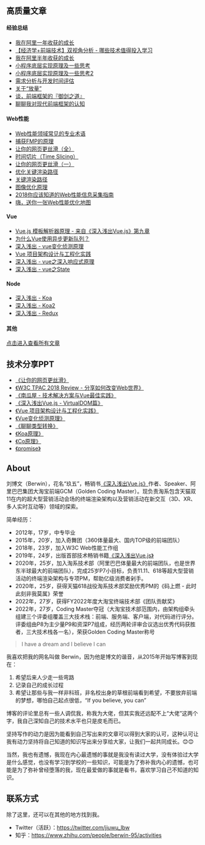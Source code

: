 ## 高质量文章

#### 经验总结
* [我在阿里一年收获的成长](https://github.com/berwin/Blog/issues/53)
* [【经济学+前端技术】双视角分析 - 哪些技术值得投入学习](https://github.com/berwin/Blog/issues/51)
* [我在阿里半年收获的成长](https://github.com/berwin/Blog/issues/50)
* [小程序底层实现原理及一些思考](https://github.com/berwin/Blog/issues/43)
* [小程序底层实现原理及一些思考2](https://github.com/berwin/Blog/issues/49)
* [需求分析与开发时间评估](https://github.com/berwin/Blog/issues/40)
* [关于“放量”](https://github.com/berwin/Blog/issues/37)
* [谈，前端框架的『御剑之道』](https://github.com/berwin/Blog/issues/26)
* [聊聊我对现代前端框架的认知](https://github.com/berwin/Blog/issues/20)

#### Web性能
* [Web性能领域常见的专业术语](https://github.com/berwin/Blog/issues/46)
* [捕获FMP的原理](https://github.com/berwin/Blog/issues/42)
* [让你的网页更丝滑（全）](https://github.com/berwin/Blog/issues/39)
* [时间切片（Time Slicing）](https://github.com/berwin/Blog/issues/38)
* [让你的网页更丝滑（一）](https://github.com/berwin/Blog/issues/35)
* [优化关键渲染路径](https://github.com/berwin/Blog/issues/32)
* [关键渲染路径](https://github.com/berwin/Blog/issues/29)
* [图像优化原理](https://github.com/berwin/Blog/issues/28)
* [2018你应该知道的Web性能信息采集指南](https://github.com/berwin/Blog/issues/25)
* [嗨，送你一张Web性能优化地图](https://github.com/berwin/Blog/issues/23)

#### Vue
* [Vue.js 模板解析器原理 - 来自《深入浅出Vue.js》第九章](https://github.com/berwin/Blog/issues/36)
* [为什么Vue使用异步更新队列？](https://github.com/berwin/Blog/issues/22)
* [深入浅出 - vue变化侦测原理](https://github.com/berwin/Blog/issues/17)
* [Vue 项目架构设计与工程化实践](https://github.com/berwin/Blog/issues/14)
* [深入浅出 - vue之深入响应式原理](https://github.com/berwin/Blog/issues/11)
* [深入浅出 - vue之State](https://github.com/berwin/Blog/issues/13)

#### Node
* [深入浅出 - Koa](https://github.com/berwin/Blog/issues/8)
* [深入浅出 - Koa2](https://github.com/berwin/Blog/issues/9)
* [深入浅出 - Redux](https://github.com/berwin/Blog/issues/4)

#### 其他
[点击进入查看所有文章](https://github.com/berwin/Blog/issues)


## 技术分享PPT

* [《让你的网页更丝滑》](https://ppt.baomitu.com/d/b267a4a3)
* [《W3C TPAC 2018 Review - 分享如何改变Web世界》](https://slides.com/berwin/w3c-tpac-2018-review/)
* [《南瓜屋 - 技术解决方案与Vue最佳实践》](https://ppt.baomitu.com/d/8a94cafc)
* [《深入浅出Vue.js - VirtualDOM篇》](https://ppt.baomitu.com/d/2afbd5b9)
* [《Vue 项目架构设计与工程化实践》](https://slides.com/berwin/vue-architecture-design-and-engineering-practice)
* [《Vue变化侦测原理》](https://slides.com/berwin/vue-change-detection/)
* [《聊聊类型转换》](https://ppt.baomitu.com/d/e6515023)
* [《Koa原理》](http://berwin.github.io/ppts/koa/)
* [《Co原理》](http://berwin.github.io/ppts/co/)
* [《promise》](http://berwin.github.io/ppts/promise/)

## About

刘博文（Berwin），花名“玖五”，畅销书[《深入浅出Vue.js》](https://item.jd.com/12573168.html)作者、Speaker、阿里巴巴集团大淘宝前端GCM（Golden Coding Master）。现负责淘系包含天猫双11在内的超大型营销活动会场的终端渲染架构以及营销活动在新交互（3D、XR、多人实时互动等）领域的探索。

简单经历：

* 2012年，17岁，中专毕业
* 2015年，20岁，加入奇舞团（360体量最大、国内TOP级的前端团队）
* 2018年，23岁，加入W3C Web性能工作组
* 2019年，24岁，出版首部技术畅销书籍[《深入浅出Vue.js》](https://item.jd.com/12573168.html)
* 2020年，25岁，加入淘系技术部（阿里巴巴体量最大的前端团队，也是世界东半球最大的前端团队），完成25岁P7小目标，负责11.11、618等超大型营销活动的终端渲染架构与专项PM，帮助亿级消费者剁手。
* 2020年，25岁，获得天猫618战役淘系技术部奖励优秀PM的《码上燃 - 此时此刻非我莫属》荣誉
* 2022年，27岁，获得FY2022年度大淘宝终端技术部《团队贡献奖》
* 2022年，27岁，Coding Master夺冠（大淘宝技术部范围内，由架构组牵头组建三个评委组覆盖三大技术栈：前端、服务端、客户端，对代码进行评分。评委组由P8为主少量P9和资深P7组成，经历两轮评审合议选出优秀代码获胜者，三大技术栈各一名），荣获Golden Coding Master称号

> I have a dream and I believe I can

我喜欢把我的网名叫做 Berwin，因为他是博文的谐音，从2015年开始写博客到现在：
1. 希望后来人少走一些弯路
2. 记录自己的成长过程
3. 希望让那些与我一样非科班，非名校出身的草根前端看到希望，不要放弃前端的梦想，哪怕自己起点很低，“If you believe, you can”

博客的评论里总有一些人调侃我，称我为大佬，但其实我还远配不上“大佬”这两个字，我自己深知自己的技术水平也只是皮毛而已。

坚持写作的动力是因为能看到自己写出来的文章可以得到大家的认可，这种认可让我有动力坚持将自己知道的知识写出来分享给大家，让我们一起共同成长。😊😊

当然，我也有遗憾，我现在内心最遗憾的事就是我没有读过大学，没有体验过大学是什么感觉，也没有学习到学校的一些知识，可能是为了弥补我内心的遗憾，也可能是为了弥补曾经堕落的我，现在最爱做的事就是看书，喜欢学习自己不知道的知识。

## 联系方式

除了这里，还可以在其他的地方找到我。

* Twitter（活跃）：https://twitter.com/jiuwu_lbw
* 知乎：https://www.zhihu.com/people/berwin-95/activities
